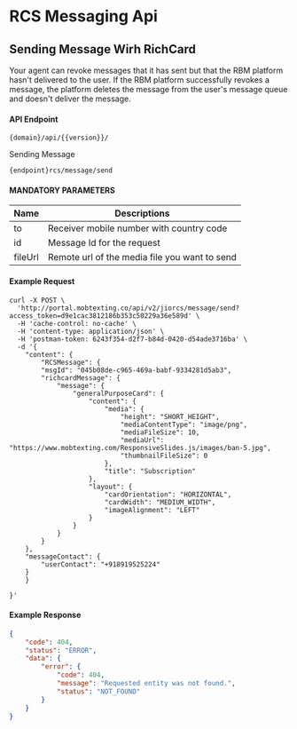 # RCS Messaging Api


## Sending Message Wirh RichCard

Your agent can revoke messages that it has sent but that the RBM platform hasn't delivered to the user. If the RBM platform successfully revokes a message, the platform deletes the message from the user's message queue and doesn't deliver the message.


#### API Endpoint

```
{domain}/api/{{version}}/
```

Sending Message 

```
{endpoint}rcs/message/send
```

####  MANDATORY PARAMETERS

| Name     | Descriptions |
|----------|--------------|
| to | Receiver mobile number with country code|
| id | Message Id for the request |
| fileUrl | Remote url of the media file you want to send |


####  Example Request

```
curl -X POST \
  'http://portal.mobtexting.co/api/v2/jiorcs/message/send?access_token=d9e1cac3812186b353c50229a36e589d' \
  -H 'cache-control: no-cache' \
  -H 'content-type: application/json' \
  -H 'postman-token: 6243f354-d2f7-b84d-0420-d54ade3716ba' \
  -d '{
    "content": {
        "RCSMessage": {
        "msgId": "045b08de-c965-469a-babf-9334281d5ab3",
        "richcardMessage": {
            "message": {
                "generalPurposeCard": {
                    "content": {
                        "media": {
                            "height": "SHORT_HEIGHT",
                            "mediaContentType": "image/png",
                            "mediaFileSize": 10,
                            "mediaUrl": "https://www.mobtexting.com/ResponsiveSlides.js/images/ban-5.jpg",
                            "thumbnailFileSize": 0
                        },
                        "title": "Subscription"
                    },
                    "layout": {
                        "cardOrientation": "HORIZONTAL",
                        "cardWidth": "MEDIUM_WIDTH",
                        "imageAlignment": "LEFT"
                    }
                }
            }
        }
    },
    "messageContact": {
        "userContact": "+918919525224"
    }
    }
    
}'

  ```
#### Example Response

```json
{
    "code": 404,
    "status": "ERROR",
    "data": {
        "error": {
            "code": 404,
            "message": "Requested entity was not found.",
            "status": "NOT_FOUND"
        }
    }
}
```